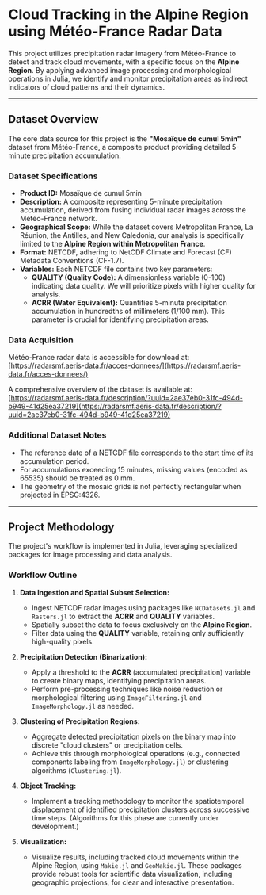 # Cloud Tracking in the Alpine Region using Météo-France Radar Data

This project utilizes precipitation radar imagery from Météo-France to detect and track cloud movements, with a specific focus on the **Alpine Region**. By applying advanced image processing and morphological operations in Julia, we identify and monitor precipitation areas as indirect indicators of cloud patterns and their dynamics.

---

## Dataset Overview

The core data source for this project is the **"Mosaïque de cumul 5min"** dataset from Météo-France, a composite product providing detailed 5-minute precipitation accumulation.

### Dataset Specifications

* **Product ID:** Mosaïque de cumul 5min
* **Description:** A composite representing 5-minute precipitation accumulation, derived from fusing individual radar images across the Météo-France network.
* **Geographical Scope:** While the dataset covers Metropolitan France, La Réunion, the Antilles, and New Caledonia, our analysis is specifically limited to the **Alpine Region within Metropolitan France**.
* **Format:** NETCDF, adhering to NetCDF Climate and Forecast (CF) Metadata Conventions (CF-1.7).
* **Variables:** Each NETCDF file contains two key parameters:
    * **QUALITY (Quality Code):** A dimensionless variable (0-100) indicating data quality. We will prioritize pixels with higher quality for analysis.
    * **ACRR (Water Equivalent):** Quantifies 5-minute precipitation accumulation in hundredths of millimeters (1/100 mm). This parameter is crucial for identifying precipitation areas.

### Data Acquisition

Météo-France radar data is accessible for download at: [https://radarsmf.aeris-data.fr/acces-donnees/](https://radarsmf.aeris-data.fr/acces-donnees/)

A comprehensive overview of the dataset is available at: [https://radarsmf.aeris-data.fr/description/?uuid=2ae37eb0-31fc-494d-b949-41d25ea37219](https://radarsmf.aeris-data.fr/description/?uuid=2ae37eb0-31fc-494d-b949-41d25ea37219)

### Additional Dataset Notes

* The reference date of a NETCDF file corresponds to the start time of its accumulation period.
* For accumulations exceeding 15 minutes, missing values (encoded as 65535) should be treated as 0 mm.
* The geometry of the mosaic grids is not perfectly rectangular when projected in EPSG:4326.

---

## Project Methodology

The project's workflow is implemented in Julia, leveraging specialized packages for image processing and data analysis.

### Workflow Outline

1.  **Data Ingestion and Spatial Subset Selection:**
    * Ingest NETCDF radar images using packages like `NCDatasets.jl` and `Rasters.jl` to extract the **ACRR** and **QUALITY** variables.
    * Spatially subset the data to focus exclusively on the **Alpine Region**.
    * Filter data using the **QUALITY** variable, retaining only sufficiently high-quality pixels.

2.  **Precipitation Detection (Binarization):**
    * Apply a threshold to the **ACRR** (accumulated precipitation) variable to create binary maps, identifying precipitation areas.
    * Perform pre-processing techniques like noise reduction or morphological filtering using `ImageFiltering.jl` and `ImageMorphology.jl` as needed.

3.  **Clustering of Precipitation Regions:**
    * Aggregate detected precipitation pixels on the binary map into discrete "cloud clusters" or precipitation cells.
    * Achieve this through morphological operations (e.g., connected components labeling from `ImageMorphology.jl`) or clustering algorithms (`Clustering.jl`).

4.  **Object Tracking:**
    * Implement a tracking methodology to monitor the spatiotemporal displacement of identified precipitation clusters across successive time steps. (Algorithms for this phase are currently under development.)

5.  **Visualization:**
    * Visualize results, including tracked cloud movements within the Alpine Region, using `Makie.jl` and `GeoMakie.jl`. These packages provide robust tools for scientific data visualization, including geographic projections, for clear and interactive presentation.
